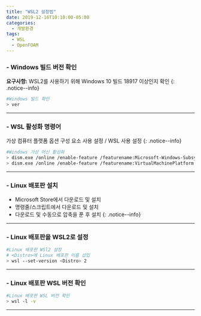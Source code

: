 ```yaml
---
title: "WSL2 설정법"
date: 2019-12-16T10:10:00-05:00
categories:
  - 개발환경
tags:
  - WSL
  - OpenFOAM
---
```

### - Windows 빌드 버전 확인
  **요구사항:** WSL2를 사용하기 위해 Windows 10 빌드 18917 이상인지 확인
  {: .notice--info}

  ```bash
  #Windows 빌드 확인
  > ver
  ```
***

### - WSL 활성화 명령어
  가상 컴퓨터 플랫폼 옵션 구성 요소 사용 설정 / WSL 사용 설정
  {: .notice--info}
  ```bash
  #Windows 가상 머신 활성화
  > dism.exe /online /enable-feature /featurename:Microsoft-Windows-Subsystem-Linux /all /norestart
  > dism.exe /online /enable-feature /featurename:VirtualMachinePlatform /all /norestart
  ```
***

### - Linux 배포판 설치
  * Microsoft Store에서 다운로드 및 설치
  * 명령줄/스크립트에서 다운로드 및 설치
  * 다운로드 및 수동으로 압축을 푼 후 설치
  {: .notice--info}
***

### - Linux 배포판을 WSL2로 설정 
  ```bash
  #Linux 배포판 WSl2 설정
  # <Distro>에 Linux 배포판 이름 삽입
  > wsl --set-version <Distro> 2
  ```
***

### - Linux 배포판 WSL 버전 확인
  ```bash
  #Linux 배포판 WSL 버전 확인
  > wsl -l -v
  ```
***
